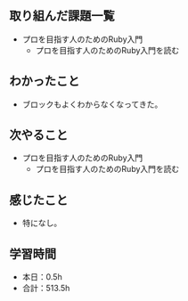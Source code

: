 ## 取り組んだ課題一覧
- プロを目指す人のためのRuby入門
  - プロを目指す人のためのRuby入門を読む
## わかったこと
- ブロックもよくわからなくなってきた。
## 次やること
- プロを目指す人のためのRuby入門
  - プロを目指す人のためのRuby入門を読む
## 感じたこと
- 特になし。
## 学習時間
- 本日：0.5h
- 合計：513.5h
